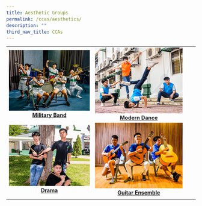 ```yaml
---
title: Aesthetic Groups
permalink: /ccas/aesthetics/
description: ""
third_nav_title: CCAs
---
```

|  |  |  |  |
|:---:|:---:|:---:|:---:|
|<a href="/cca/Aesthetics/military-band/"><img style="width:400px; aspect-ratio: 4/3" src="/images/2022_Migration/Military%20Band.jpg"></a>[**Military Band**](/cca/Aesthetics/military-band/) | <a href="/cca/Aesthetics/modern-dance/"><img style="width:400px; aspect-ratio: 4/3" src="/images/2022_Migration/dance.jpg"></a>[**Modern Dance**](/cca/Aesthetics/modern-dance/) |
|<a href="/cca/Aesthetics/drama/"><img style="width:400px; aspect-ratio: 4/3" src="/images/2022_Migration/drama.jpg"></a>[**Drama**](/cca/Aesthetics/drama/) | <a href="/cca/Aesthetics/guitar-ensemble/"><img style="width:400px; aspect-ratio: 4/3" src="/images/2022_Migration/Guitar%20Ensemble.jpg"></a>[**Guitar Ensemble**](/cca/Aesthetics/guitar-ensemble/) |
||||